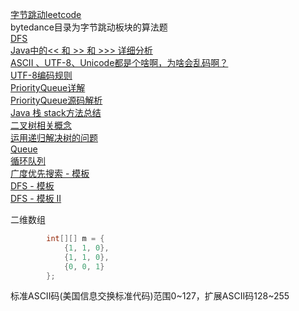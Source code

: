 [字节跳动leetcode](https://leetcode-cn.com/explore/interview/card/bytedance/)  
bytedance目录为字节跳动板块的算法题  
[DFS](https://blog.csdn.net/Gene1994/article/details/85097507)  
[Java中的<< 和 >> 和 >>> 详细分析](https://www.cnblogs.com/chuijingjing/p/9405598.html)  
[ASCII 、UTF-8、Unicode都是个啥啊，为啥会乱码啊？](https://www.cnblogs.com/angelye/p/8249711.html)  
[UTF-8编码规则](https://www.cnblogs.com/xinruzhishui/p/5763894.html)  
[PriorityQueue详解](https://www.jianshu.com/p/f1fd9b82cb72)  
[PriorityQueue源码解析](https://www.jianshu.com/p/df781ec91740)  
[Java 栈 stack方法总结](https://blog.csdn.net/imbingoer/article/details/85884474)  
[二叉树相关概念](https://leetcode-cn.com/explore/learn/card/data-structure-binary-tree/2/traverse-a-tree/7/)  
[运用递归解决树的问题](https://leetcode-cn.com/explore/learn/card/data-structure-binary-tree/3/solve-problems-recursively/11/)  
[Queue](https://blog.csdn.net/Fly_as_tadpole/article/details/86536539)  
[循环队列](https://leetcode-cn.com/explore/learn/card/queue-stack/216/queue-first-in-first-out-data-structure/864/)  
[广度优先搜索 - 模板](https://leetcode-cn.com/explore/learn/card/queue-stack/217/queue-and-bfs/870/)  
[DFS - 模板 ](https://leetcode-cn.com/explore/learn/card/queue-stack/219/stack-and-dfs/882/)  
[DFS - 模板 II](https://leetcode-cn.com/explore/learn/card/queue-stack/219/stack-and-dfs/886/)  

二维数组
```java
        int[][] m = {
            {1, 1, 0},
            {1, 1, 0},
            {0, 0, 1}
        };
```

标准ASCII码(美国信息交换标准代码)范围0~127，扩展ASCII码128~255

 
